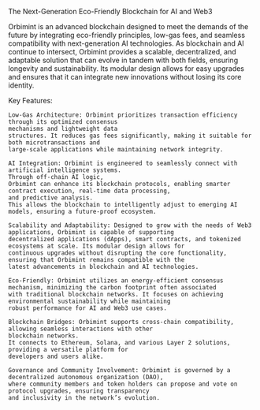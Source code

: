 The Next-Generation Eco-Friendly Blockchain for AI and Web3

Orbimint is an advanced blockchain designed to meet the demands of the future by integrating eco-friendly principles, low-gas fees, 
and seamless compatibility with next-generation AI technologies. As blockchain and AI continue to intersect, Orbimint provides a scalable, 
decentralized, and adaptable solution that can evolve in tandem with both fields, ensuring longevity and sustainability. Its modular design
allows for easy upgrades and ensures that it can integrate new innovations without losing its core identity.

Key Features:

    Low-Gas Architecture: Orbimint prioritizes transaction efficiency through its optimized consensus 
    mechanisms and lightweight data
    structures. It reduces gas fees significantly, making it suitable for both microtransactions and 
    large-scale applications while maintaining network integrity.

    AI Integration: Orbimint is engineered to seamlessly connect with artificial intelligence systems. 
    Through off-chain AI logic, 
    Orbimint can enhance its blockchain protocols, enabling smarter contract execution, real-time data processing,
    and predictive analysis. 
    This allows the blockchain to intelligently adjust to emerging AI models, ensuring a future-proof ecosystem.

    Scalability and Adaptability: Designed to grow with the needs of Web3 applications, Orbimint is capable of supporting
    decentralized applications (dApps), smart contracts, and tokenized ecosystems at scale. Its modular design allows for 
    continuous upgrades without disrupting the core functionality, ensuring that Orbimint remains compatible with the 
    latest advancements in blockchain and AI technologies.

    Eco-Friendly: Orbimint utilizes an energy-efficient consensus mechanism, minimizing the carbon footprint often associated 
    with traditional blockchain networks. It focuses on achieving environmental sustainability while maintaining 
    robust performance for AI and Web3 use cases.

    Blockchain Bridges: Orbimint supports cross-chain compatibility, allowing seamless interactions with other 
    blockchain networks.
    It connects to Ethereum, Solana, and various Layer 2 solutions, providing a versatile platform for 
    developers and users alike.

    Governance and Community Involvement: Orbimint is governed by a decentralized autonomous organization (DAO),
    where community members and token holders can propose and vote on protocol upgrades, ensuring transparency 
    and inclusivity in the network’s evolution.
